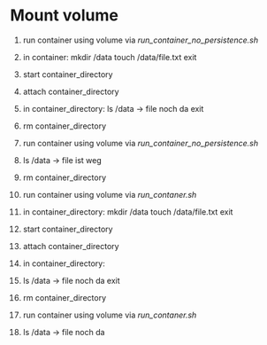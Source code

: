 # Mount volume

1. run container using volume via *run_container_no_persistence.sh*
2. in container:
    mkdir /data
    touch /data/file.txt
    exit
3. start container_directory
4. attach container_directory
5. in container_directory:
   ls /data -> file noch da
   exit
6. rm container_directory
7. run container using volume via *run_container_no_persistence.sh*
8. ls /data -> file ist weg
9. rm container_directory

10. run container using volume via *run_contaner.sh*
11. in container_directory:
    mkdir /data
    touch /data/file.txt
    exit
12. start container_directory
13. attach container_directory
14. in container_directory:
15. ls /data -> file noch da
    exit
16. rm container_directory
17. run container using volume via *run_contaner.sh*
18. ls /data -> file noch da
